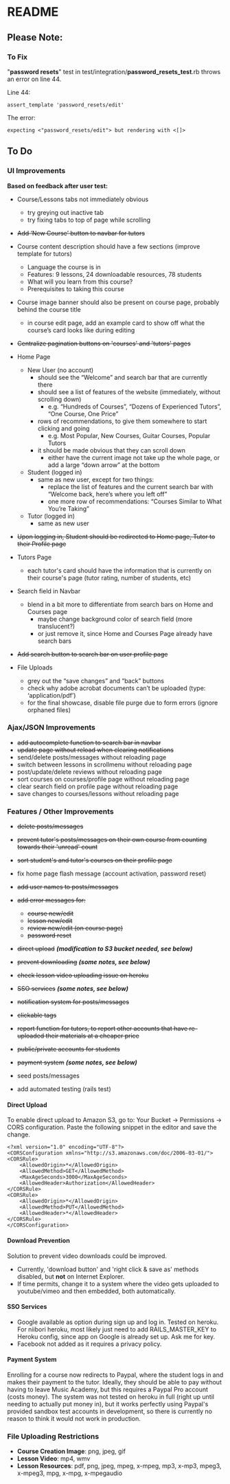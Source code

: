 # README

## Please Note:

### To Fix
    
"**password resets**" test in test/integration/**password_resets_test**.rb
throws an error on line 44.

Line 44:
```
assert_template 'password_resets/edit'
```

The error:
```
expecting <"password_resets/edit"> but rendering with <[]>
```

## To Do

### UI Improvements

**Based on feedback after user test:**

- Course/Lessons tabs not immediately obvious
  - try greying out inactive tab
  - try fixing tabs to top of page while scrolling

- ~~Add ‘New Course’ button to navbar for tutors~~

- Course content description should have a few sections (improve template for tutors)
  - Language the course is in
  - Features: 9 lessons, 24 downloadable resources, 78 students
  - What will you learn from this course?
  - Prerequisites to taking this course

- Course image banner should also be present on course page, probably behind the course title
  - in course edit page, add an example card to show off what the course’s card looks like during editing

- ~~Centralize pagination buttons on 'courses' and 'tutors' pages~~

- Home Page
  - New User (no account)
    - should see the “Welcome” and search bar that are currently there
    - should see a list of features of the website (immediately, without scrolling down)
      - e.g. “Hundreds of Courses”, “Dozens of Experienced Tutors”, “One Course, One Price”
    - rows of recommendations, to give them somewhere to start clicking and going
      - e.g. Most Popular, New Courses, Guitar Courses, Popular Tutors
    - it should be made obvious that they can scroll down
      - either have the current image not take up the whole page, or add a large “down arrow” at the bottom
  - Student (logged in)
    - same as new user, except for two things:
      - replace the list of features and the current search bar with “Welcome back, here’s where you left off”
      - one more row of recommendations: “Courses Similar to What You’re Taking”
  - Tutor (logged in)
    - same as new user

- ~~Upon logging in, Student should be redirected to Home page, Tutor to their Profile page~~

- Tutors Page
  - each tutor's card should have the information that is currently on their
    course's page (tutor rating, number of students, etc)

- Search field in Navbar
  - blend in a bit more to differentiate from search bars on Home and Courses page
    - maybe change background color of search field (more translucent?)
    - or just remove it, since Home and Courses Page already have search bars

- ~~Add search button to search bar on user profile page~~

- File Uploads
  - grey out the “save changes” and “back” buttons
  - check why adobe acrobat documents can’t be uploaded (type: ‘application/pdf’)
  - for the final showcase, disable file purge due to form errors (ignore orphaned files)

### Ajax/JSON Improvements

- ~~add autocomplete function to search bar in navbar~~
- ~~update page without reload when clearing notifications~~
- send/delete posts/messages without reloading page
- switch between lessons in scrollmenu without reloading page
- post/update/delete reviews without reloading page
- sort courses on courses/profile page without reloading page
- clear search field on profile page without reloading page
- save changes to courses/lessons without reloading page

### Features / Other Improvements

- ~~delete posts/messages~~
- ~~prevent tutor's posts/messages on their own course from counting towards their 'unread' count~~
- ~~sort student's and tutor's courses on their profile page~~
- fix home page flash message (account activation, password reset)
- ~~add user names to posts/messages~~
- ~~add error messages for:~~ 
  - ~~course new/edit~~
  - ~~lesson new/edit~~
  - ~~review new/edit (on course page)~~
  - ~~password reset~~
 
- ~~direct upload~~ **_(modification to S3 bucket needed, see below)_**
- ~~prevent downloading~~ **_(some notes, see below)_**
- ~~check lesson video uploading issue on heroku~~
 
- ~~SSO services~~ **_(some notes, see below)_**
- ~~notification system for posts/messages~~
- ~~clickable tags~~
- ~~report function for tutors, to report other accounts that have re-uploaded their materials at a cheaper price~~
- ~~public/private accounts for students~~
- ~~payment system~~ **_(some notes, see below)_**

- seed posts/messages

- add automated testing (rails test)

#### Direct Upload

To enable direct upload to Amazon S3, go to: Your Bucket -> Permissions -> CORS configuration. Paste the following snippet in the editor and save the change.
```
<?xml version="1.0" encoding="UTF-8"?>
<CORSConfiguration xmlns="http://s3.amazonaws.com/doc/2006-03-01/">
<CORSRule>
    <AllowedOrigin>*</AllowedOrigin>
    <AllowedMethod>GET</AllowedMethod>
    <MaxAgeSeconds>3000</MaxAgeSeconds>
    <AllowedHeader>Authorization</AllowedHeader>
</CORSRule>
<CORSRule>
    <AllowedOrigin>*</AllowedOrigin>
    <AllowedMethod>PUT</AllowedMethod>
    <AllowedHeader>*</AllowedHeader>
</CORSRule>
</CORSConfiguration>
```

#### Download Prevention

Solution to prevent video downloads could be improved.
- Currently, 'download button' and 'right click & save as' methods disabled,
  but **not** on Internet Explorer.
- If time permits, change it to a system where the video gets uploaded to
  youtube/vimeo and then embedded, both automatically.

#### SSO Services

- Google available as option during sign up and log in. Tested on heroku.
  For niibori heroku, most likely just need to add RAILS_MASTER_KEY to Heroku
config, since app on Google is already set up. Ask me for key.
- Facebook not added as it requires a privacy policy.

#### Payment System
Enrolling for a course now redirects to Paypal, where the student logs in and
makes their payment to the tutor. Ideally, they should be able to pay without
having to leave Music Academy, but this requires a Paypal Pro account (costs
money). The system was not tested on heroku in full (right up until needing to
actually put money in), but it works perfectly using Paypal's provided sandbox
test accounts in development, so there is currently no reason to think it would
not work in production.

### File Uploading Restrictions
  - **Course Creation Image**: png, jpeg, gif
  - **Lesson Video**: mp4, wmv
  - **Lesson Resources**: pdf, png, jpeg, mpeg, x-mpeg, mp3, x-mp3, mpeg3, x-mpeg3, mpg, x-mpg, x-mpegaudio
